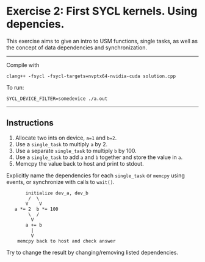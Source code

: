 # Exercise 2: First SYCL kernels. Using depencies.

This exercise aims to give an intro to USM functions, single tasks, as well 
as the concept of data dependencies and synchronization.

 ---

Compile with 

```
clang++ -fsycl -fsycl-targets=nvptx64-nvidia-cuda solution.cpp
```

To run:
```
SYCL_DEVICE_FILTER=somedevice ./a.out
```
---

## Instructions

1. Allocate two ints on device, `a=1` and `b=2`. 
2. Use a `single_task` to multiply `a` by 2.
2. Use a separate `single_task` to multiply `b` by 100.
3. Use a `single_task` to add `a` and `b` together and store the value in `a`.
4. Memcpy the value back to host and print to stdout.

Explicitly name the dependencies for each `single_task` or `memcpy` using 
events, or synchronize with calls to `wait()`.

```
       initialize dev_a, dev_b
        /  \
       V    V
   a *= 2  b *= 100
        \  /
         V
       a += b
         | 
         V
    memcpy back to host and check answer
```

Try to change the result by changing/removing listed dependencies.
